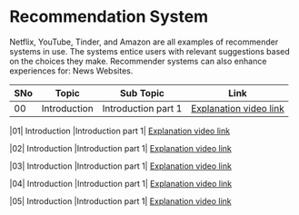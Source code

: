 # Recommendation System

Netflix, YouTube, Tinder, and Amazon are all examples of recommender systems in use. The systems entice users with relevant suggestions based on the choices they make. Recommender systems can also enhance experiences for: News Websites.

|SNo| Topic | Sub Topic | Link |
|-|-|-|-|
|00| Introduction |Introduction part 1| [Explanation video link](https://www.youtube.com/watch?v=GW7B6vwktPA&t=23s)

|01| Introduction |Introduction part 1| [Explanation video link](https://www.youtube.com/watch?v=GW7B6vwktPA&t=23s)

|02| Introduction |Introduction part 1| [Explanation video link](https://www.youtube.com/watch?v=GW7B6vwktPA&t=23s)

|03| Introduction |Introduction part 1| [Explanation video link](https://www.youtube.com/watch?v=GW7B6vwktPA&t=23s)

|04| Introduction |Introduction part 1| [Explanation video link](https://www.youtube.com/watch?v=GW7B6vwktPA&t=23s)

|05| Introduction |Introduction part 1| [Explanation video link](https://www.youtube.com/watch?v=GW7B6vwktPA&t=23s)

